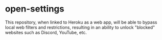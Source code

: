 # open-settings
This repository, 
when linked to Heroku as a web app, 
will be able to bypass local web filters and restrictions,
resulting in an ability to unlock "blocked" websites such as Discord, YouTube, etc.
